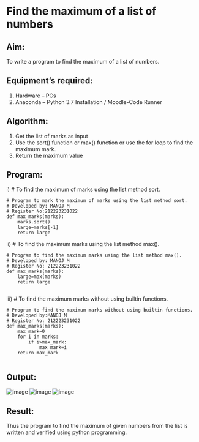 # Find the maximum of a list of numbers
## Aim:
To write a program to find the maximum of a list of numbers.
## Equipment’s required:
1.	Hardware – PCs
2.	Anaconda – Python 3.7 Installation / Moodle-Code Runner
## Algorithm:
1.	Get the list of marks as input
2.	Use the sort() function or max() function or use the for loop to find the maximum mark.
3.	Return the maximum value
## Program:

i)	# To find the maximum of marks using the list method sort.
```
# Program to mark the maximum of marks using the list method sort.
# Developed by: MANOJ M
# Register No:212223231022
def max_marks(marks):
    marks.sort()
    large=marks[-1]
    return large
```

ii)	# To find the maximum marks using the list method max().
```
# Program to find the maximum marks using the list method max().
# Developed by: MANOJ M
# Register No: 212223231022
def max_marks(marks):
    large=max(marks)
    return large


```

iii) # To find the maximum marks without using builtin functions.
```
# Program to find the maximum marks without using builtin functions.
# Developed by:MANOJ M
# Register No: 212223231022
def max_marks(marks):
    max_mark=0
    for i in marks:
        if i>max_mark:
            max_mark=i
    return max_mark


```



## Output:
![image](https://github.com/Manoj0079940/FindMaximum/assets/149366208/ec1e8b20-6c32-4e34-b772-8a64dce80ea4)
![image](https://github.com/Manoj0079940/FindMaximum/assets/149366208/af18843f-8117-4900-b89c-2b3434e27d1a)
![image](https://github.com/Manoj0079940/FindMaximum/assets/149366208/330dda9b-c953-4e92-ace9-243fddd50eb4)


## Result:
Thus the program to find the maximum of given numbers from the list is written and verified using python programming.
